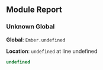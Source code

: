 ## Module Report
### Unknown Global

**Global**: `Ember.undefined`

**Location**: `undefined` at line undefined

```js
undefined
```

